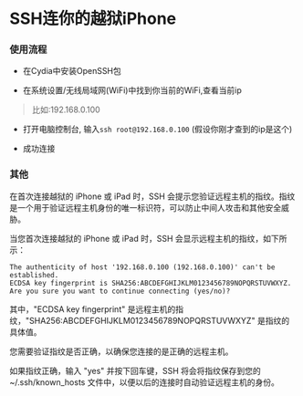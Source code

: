 # SSH连你的越狱iPhone

### 使用流程

* 在Cydia中安装OpenSSH包

* 在系统设置/无线局域网(WiFi)中找到你当前的WiFi,查看当前ip

> 比如:192.168.0.100

* 打开电脑控制台, 输入`ssh root@192.168.0.100` (假设你刚才查到的ip是这个)

*  成功连接


### 其他

在首次连接越狱的 iPhone 或 iPad 时，SSH 会提示您验证远程主机的指纹。指纹是一个用于验证远程主机身份的唯一标识符，可以防止中间人攻击和其他安全威胁。

当您首次连接越狱的 iPhone 或 iPad 时，SSH 会显示远程主机的指纹，如下所示：
```shell
The authenticity of host '192.168.0.100 (192.168.0.100)' can't be established.
ECDSA key fingerprint is SHA256:ABCDEFGHIJKLM0123456789NOPQRSTUVWXYZ.
Are you sure you want to continue connecting (yes/no)?
```

其中，"ECDSA key fingerprint" 是远程主机的指纹，"SHA256:ABCDEFGHIJKLM0123456789NOPQRSTUVWXYZ" 是指纹的具体值。

您需要验证指纹是否正确，以确保您连接的是正确的远程主机。

如果指纹正确，输入 "yes" 并按下回车键，SSH 将会将指纹保存到您的 ~/.ssh/known_hosts 文件中，以便以后的连接时自动验证远程主机的身份。